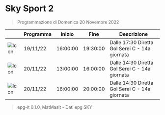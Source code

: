 # Sky Sport 2
> Programmazione di Domenica 20 Novembre 2022

||Programma|Inizio|Fine|Descrizione|
|---|---|---|---|---|
|![Icon](https://guidatv.sky.it/uuid/b0236e24-bab7-441a-add9-e3a8400f3b57/cover?md5ChecksumParam=e8704d1dadf364cea709d5795f41919a)|19/11/22|16:00:00|19:30:00|Dalle 17:30 Diretta Gol Serei C - 14a giornata
|![Icon](https://guidatv.sky.it/uuid/031cd40f-9a9f-48e2-a724-974bdddd0bd3/cover?md5ChecksumParam=e8704d1dadf364cea709d5795f41919a)|20/11/22|13:00:00|16:00:00|Dalle 14:30 Diretta Gol Serei C - 14a giornata
|![Icon](https://guidatv.sky.it/uuid/031cd40f-9a9f-48e2-a724-974bdddd0bd3/cover?md5ChecksumParam=e8704d1dadf364cea709d5795f41919a)|20/11/22|16:00:00|20:00:00|Dalle 14:30 Diretta Gol Serei C - 14a giornata



 > epg-it 0.1.0, MatMasIt - Dati epg SKY